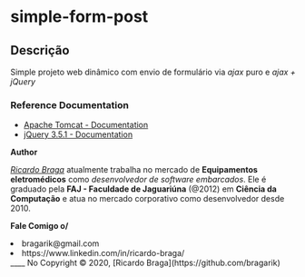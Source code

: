 # simple-form-post

## Descrição

Simple projeto web dinâmico com envio de formulário via *ajax* puro e *ajax + jQuery*

### Reference Documentation
* [Apache Tomcat - Documentation](https://tomcat.apache.org/index.html)
* [jQuery 3.5.1 - Documentation](https://jquery.com/)

**Author**
<p><i><u>Ricardo Braga</u></i> atualmente trabalha no mercado de <b>Equipamentos eletromédicos</b> como <i>desenvolvedor de software embarcados</i>. Ele é graduado pela <b>FAJ - Faculdade de Jaguariúna</b> (@2012) em <b>Ciência da Computação</b> e atua no mercado corporativo como desenvolvedor desde 2010.
</p>

**Fale Comigo o/**
<li>bragarik@gmail.com</li>
<li>https://www.linkedin.com/in/ricardo-braga/<https://www.linkedin.com/in/ricardo-braga/></li>
____
No Copyright © 2020, [Ricardo Braga](https://github.com/bragarik)
